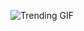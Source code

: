 
<!-- GIF_SECTION -->
![Trending GIF](https://media4.giphy.com/media/v1.Y2lkPThiYjIxNzcyMWNncXFva3FqZHZ2NmE0aTlwNWRzZWthM2U2bmgzdWJxbXlpdmdqYiZlcD12MV9naWZzX3NlYXJjaCZjdD1n/WQxhrCs2cHuyA/giphy.gif)
<!-- END_GIF_SECTION -->
